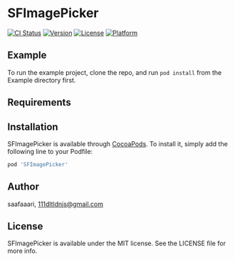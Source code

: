 # SFImagePicker

[![CI Status](https://img.shields.io/travis/saafaaari/SFImagePicker.svg?style=flat)](https://travis-ci.org/saafaaari/SFImagePicker)
[![Version](https://img.shields.io/cocoapods/v/SFImagePicker.svg?style=flat)](https://cocoapods.org/pods/SFImagePicker)
[![License](https://img.shields.io/cocoapods/l/SFImagePicker.svg?style=flat)](https://cocoapods.org/pods/SFImagePicker)
[![Platform](https://img.shields.io/cocoapods/p/SFImagePicker.svg?style=flat)](https://cocoapods.org/pods/SFImagePicker)

## Example

To run the example project, clone the repo, and run `pod install` from the Example directory first.

## Requirements

## Installation

SFImagePicker is available through [CocoaPods](https://cocoapods.org). To install
it, simply add the following line to your Podfile:

```ruby
pod 'SFImagePicker'
```

## Author

saafaaari, 111dltldnjs@gmail.com

## License

SFImagePicker is available under the MIT license. See the LICENSE file for more info.
